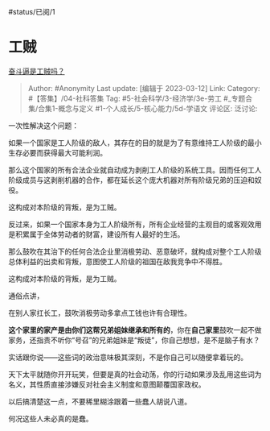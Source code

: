 #status/已阅/1 

# 工贼
[奋斗逼是工贼吗？](https://www.zhihu.com/question/319773116/answer/2931151018)

> Author: #Anonymity
> Last update: [编辑于 2023-03-12]
> Link:
> Category: #【答集】/04-社科答集
> Tag: #5-社会科学/3-经济学/3e-劳工 #_专题合集/合集1-概念与定义 #1-个人成长/5-核心能力/5d-学语文
> 评论区:
> 泛讨论:

一次性解决这个问题：

如果一个国家是工人阶级的敌人，其存在的目的就是为了有意维持工人阶级的最小生存必要而获得最大可能利润。

那么这个国家的所有合法企业就自动成为剥削工人阶级的系统工具。因而任何工人阶级成员与这剥削机器的合作，都在延长这个庞大机器对所有阶级兄弟的压迫和奴役。

这构成对本阶级的背叛，是为工贼。

反过来，如果一个国家本身为工人阶级所有，所有企业经营的主观目的或客观效用是积累属于全体劳动者的财富，建设所有人最好的生活。

那么鼓吹在其治下的任何合法企业里消极劳动、恶意破坏，就构成对整个工人阶级总体利益的出卖和背叛，意图使工人阶级的祖国在敌我竞争中不得胜。

这构成对本阶级的背叛，是为工贼。

通俗点讲，

在别人家扛长工，鼓吹消极劳动多拿点工钱也许有合理性。

**这个家里的家产是由你们这帮兄弟姐妹继承和所有的**，你在**自己家里**鼓吹一起不做家务，还指责不听你“号召”的兄弟姐妹是“叛徒”，你自己想想，是不是脑子有水？

实话跟你说——这些词的政治意味极其深刻，不是你自己可以随便拿着玩的。

天下太平就随你开开玩笑，但要是真的社会动荡，你的行动如果涉及乱用这些词为名义，其性质直接涉嫌反对社会主义制度和意图颠覆国家政权。

以后搞清楚这一点，不要稀里糊涂跟着一些蠢人胡说八道。

何况这些人未必真的是蠢。
